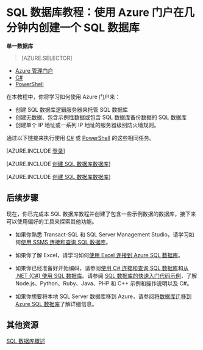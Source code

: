 <properties
	pageTitle="SQL 数据库教程：创建 SQL 数据库 | Azure"
	description="了解如何设置 SQL 数据库逻辑服务器、服务器防火墙规则、SQL 数据库、示例性数据，如何使用客户端工具连接以及如何配置用户和数据库防火墙规则。"
	keywords="sql 数据库教程,创建 sql 数据库"
	services="sql-database"
	documentationCenter=""
	authors="carlrabeler"
	manager="jhubbard"
	editor=""/>


<tags
	ms.service="sql-database"
	ms.date="04/14/2016"
	wacn.date="05/16/2016"/>

# SQL 数据库教程：使用 Azure 门户在几分钟内创建一个 SQL 数据库

**单一数据库**

> [AZURE.SELECTOR]
- [Azure 管理门户](/documentation/articles/sql-database-get-started)
- [C#](/documentation/articles/sql-database-get-started-csharp)
- [PowerShell](/documentation/articles/sql-database-get-started-powershell)

在本教程中，你将学习如何使用 Azure 门户来：

- 创建 SQL 数据库逻辑服务器来托管 SQL 数据库
- 创建无数据、包含示例性数据或包含 SQL 数据库备份数据的 SQL 数据库
- 创建单个 IP 地址或一系列 IP 地址的服务器级别防火墙规则。

通过以下链接来执行使用 [C#](/documentation/articles/sql-database-get-started-csharp) 或 [PowerShell](/documentation/articles/sql-database-get-started-powershell) 的这些相同任务。

[AZURE.INCLUDE [登录](../includes/azure-getting-started-portal-login.md)]

[AZURE.INCLUDE [创建 SQL 数据库数据库](../includes/sql-database-create-new-database-portal.md)]

[AZURE.INCLUDE [创建 SQL 数据库数据库](../includes/sql-database-create-new-server-firewall-portal.md)]

## 后续步骤
现在，你已完成本 SQL 数据库教程并创建了包含一些示例数据的数据库，接下来可以使用偏好的工具来探索其他功能。

- 如果你熟悉 Transact-SQL 和 SQL Server Management Studio，请学习如何[使用 SSMS 连接和查询 SQL 数据库](/documentation/articles/sql-database-connect-query-ssms)。

- 如果你了解 Excel，请学习如何[使用 Excel 连接到 Azure SQL 数据库](/documentation/articles/sql-database-connect-excel)。

- 如果你已经准备好开始编码，请参阅[使用 C# 连接和查询 SQL 数据库](/documentation/articles/sql-database-connect-query)和[从 .NET (C#) 使用 SQL 数据库](/documentation/articles/sql-database-develop-dotnet-simple)。请参阅 [SQL 数据库的快速入门代码示例](/documentation/articles/sql-database-develop-quick-start-client-code-samples)，了解 Node.js、Python、Ruby、Java、PHP 和 C++ 示例和操作说明以及 C#。

- 如果你想要将本地 SQL Server 数据库移到 Azure，请参阅[将数据库迁移到 Azure SQL 数据库](/documentation/articles/sql-database-cloud-migrate)了解详细信息。


## 其他资源

[SQL 数据库概述](/documentation/articles/sql-database-technical-overview)


<!---HONumber=Mooncake_0509_2016-->
